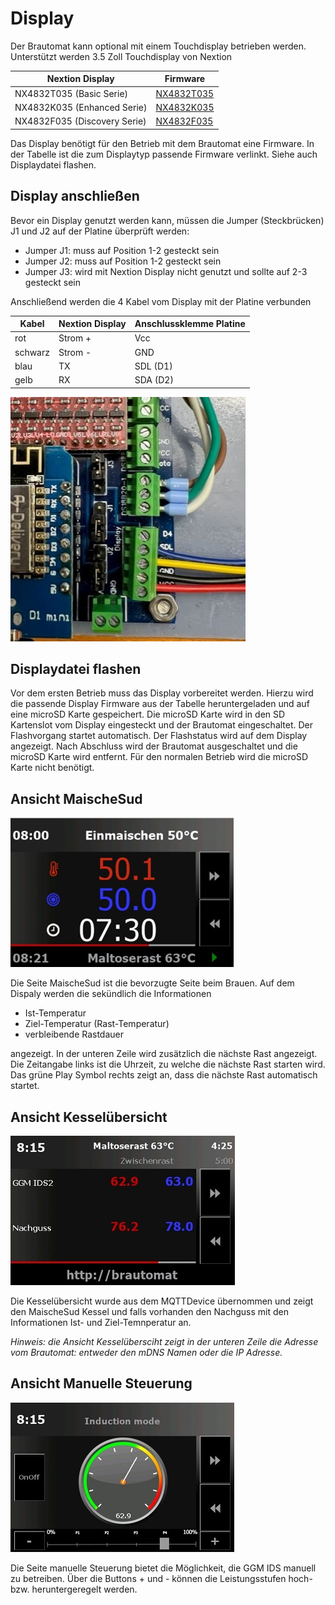 # Display

Der Brautomat kann optional mit einem Touchdisplay betrieben werden. Unterstützt werden 3.5 Zoll Touchdisplay von Nextion

| Nextion Display | Firmware  |
| --------------- | --------- |
| NX4832T035 (Basic Serie) | [NX4832T035](https://raw.githubusercontent.com/InnuendoPi/Brautomat/main/display/brautomat-NX4832T035.tft) |
| NX4832K035 (Enhanced Serie) | [NX4832K035](https://raw.githubusercontent.com/InnuendoPi/Brautomat/main/display/brautomat-NX4832K035.tft) |
| NX4832F035 (Discovery Serie) | [NX4832F035](https://raw.githubusercontent.com/InnuendoPi/Brautomat/main/display/brautomat-NX4832F035.tft)  |

Das Display benötigt für den Betrieb mit dem Brautomat eine Firmware. In der Tabelle ist die zum Displaytyp passende Firmware verlinkt. Siehe auch Displaydatei flashen.

## Display anschließen

Bevor ein Display genutzt werden kann, müssen die Jumper (Steckbrücken) J1 und J2 auf der Platine überprüft werden:

* Jumper J1: muss auf Position 1-2 gesteckt sein
* Jumper J2: muss auf Position 1-2 gesteckt sein
* Jumper J3: wird mit Nextion Display nicht genutzt und sollte auf 2-3 gesteckt sein

Anschließend werden die 4 Kabel vom Display mit der Platine verbunden

| Kabel         | Nextion Display | Anschlussklemme Platine  |
| ------------- | --------------- | ------------------------ |
|     rot       | Strom + | Vcc |
|   schwarz     | Strom - | GND |
|    blau       | TX      | SDL (D1) |
|    gelb       | RX      | SDA (D2) |

![Anschluss](/docs/img/disp1.jpg)

## Displaydatei flashen

Vor dem ersten Betrieb muss das Display vorbereitet werden. Hierzu wird die passende Display Firmware aus der Tabelle heruntergeladen und auf eine microSD Karte gespeichert. Die microSD Karte wird in den SD Kartenslot vom Display eingesteckt und der Brautomat eingeschaltet. Der Flashvorgang startet automatisch. Der Flashstatus wird auf dem Display angezeigt. Nach Abschluss wird der Brautomat ausgeschaltet und die microSD Karte wird entfernt. Für den normalen Betrieb wird die microSD Karte nicht benötigt.

## Ansicht MaischeSud

![MaischeSud](/docs/img/brewpage-sm.jpg)

Die Seite MaischeSud ist die bevorzugte Seite beim Brauen. Auf dem Dispaly werden die sekündlich die Informationen

* Ist-Temperatur
* Ziel-Temperatur (Rast-Temperatur)
* verbleibende Rastdauer

angezeigt. In der unteren Zeile wird zusätzlich die nächste Rast angezeigt. Die Zeitangabe links ist die Uhrzeit, zu welche die nächste Rast starten wird. Das grüne Play Symbol rechts zeigt an, dass die nächste Rast automatisch startet.

## Ansicht Kesselübersicht

![Kesselübersicht](/docs/img/kettlepage-sm.jpg)

Die Kesselübersicht wurde aus dem MQTTDevice übernommen und zeigt den MaischeSud Kessel und falls vorhanden den Nachguss mit den Informationen Ist- und Ziel-Temnperatur an.

_Hinweis: die Ansicht Kesselübersciht zeigt in der unteren Zeile die Adresse vom Brautomat: entweder den mDNS Namen oder die IP Adresse._

## Ansicht Manuelle Steuerung

![Manuelle Steueung](/docs/img/induction-mode-sm.jpg)

Die Seite manuelle Steuerung bietet die Möglichkeit, die GGM IDS manuell zu betreiben. Über die Buttons + und - können die Leistungsstufen hoch- bzw. heruntergeregelt werden.
